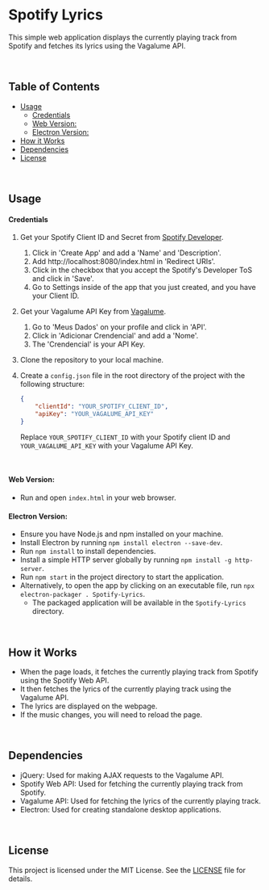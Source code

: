 # Spotify Lyrics <!-- omit in toc -->

This simple web application displays the currently playing track from Spotify and fetches its lyrics using the Vagalume API.

</br>

## Table of Contents <!-- omit in toc -->

- [Usage](#usage)
    - [Credentials](#credentials)
    - [Web Version:](#web-version)
    - [Electron Version:](#electron-version)
- [How it Works](#how-it-works)
- [Dependencies](#dependencies)
- [License](#license)

</br>

## Usage

#### Credentials
1. Get your Spotify Client ID and Secret from [Spotify Developer](https://developer.spotify.com/dashboard/).
   1. Click in 'Create App' and add a 'Name' and 'Description'.
   2. Add http://localhost:8080/index.html in 'Redirect URIs'.
   3. Click in the checkbox that you accept the Spotify's Developer ToS and click in 'Save'.
   4. Go to Settings inside of the app that you just created, and you have your Client ID.
2. Get your Vagalume API Key from [Vagalume](https://www.vagalume.com.br).
   1. Go to 'Meus Dados' on your profile and click in 'API'.
   2. Click in 'Adicionar Crendencial' and add a 'Nome'.
   3. The 'Crendencial' is your API Key.
3. Clone the repository to your local machine.
4.  Create a `config.json` file in the root directory of the project with the following structure:

    ```json
    {
        "clientId": "YOUR_SPOTIFY_CLIENT_ID",
        "apiKey": "YOUR_VAGALUME_API_KEY"
    }
    ```

    Replace `YOUR_SPOTIFY_CLIENT_ID` with your Spotify client ID and `YOUR_VAGALUME_API_KEY` with your Vagalume API Key.

</br>

#### Web Version:
   - Run and open `index.html` in your web browser.

#### Electron Version:
   - Ensure you have Node.js and npm installed on your machine.
   - Install Electron by running `npm install electron --save-dev`.
   - Run `npm install` to install dependencies.
   - Install a simple HTTP server globally by running `npm install -g http-server`.
   - Run `npm start` in the project directory to start the application.
   - Alternatively, to open the app by clicking on an executable file, run `npx electron-packager . Spotify-Lyrics`.
     - The packaged application will be available in the `Spotify-Lyrics` directory.

</br>

## How it Works

- When the page loads, it fetches the currently playing track from Spotify using the Spotify Web API.
- It then fetches the lyrics of the currently playing track using the Vagalume API.
- The lyrics are displayed on the webpage.
- If the music changes, you will need to reload the page.

</br>

## Dependencies

- jQuery: Used for making AJAX requests to the Vagalume API.
- Spotify Web API: Used for fetching the currently playing track from Spotify.
- Vagalume API: Used for fetching the lyrics of the currently playing track.
- Electron: Used for creating standalone desktop applications.

</br>

## License

This project is licensed under the MIT License. See the [LICENSE](LICENSE) file for details.
